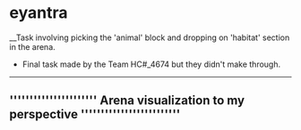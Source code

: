 # eyantra
 __Task involving picking the 'animal' block and dropping on 'habitat' section in the arena.


* Final task made by the Team HC#\_4674  but they didn't make through.
 

---------------------------------------------------------------------------------------
''''''''''''''''''''''  Arena visualization to my perspective '''''''''''''''''''''''''
---------------------------------------------------------------------------------------
